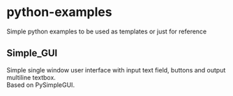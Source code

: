 # python-examples
Simple python examples to be used as templates or just for reference


## Simple_GUI
Simple single window user interface with input text field, buttons and output multiline textbox.<br>
Based on PySimpleGUI.
